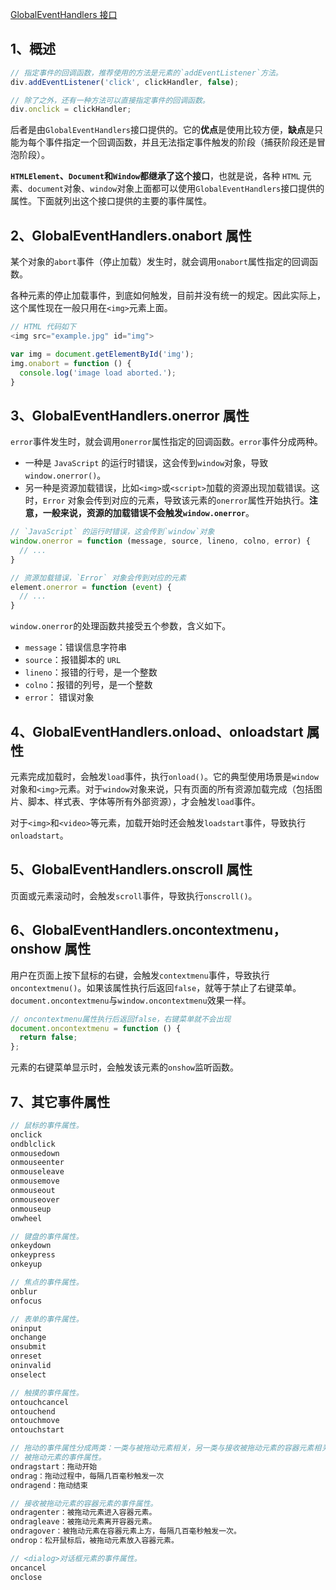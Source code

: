 [GlobalEventHandlers 接口](https://www.wangdoc.com/javascript/events/globaleventhandlers.html)

## 1、概述

```js
// 指定事件的回调函数，推荐使用的方法是元素的`addEventListener`方法。
div.addEventListener('click', clickHandler, false);

// 除了之外，还有一种方法可以直接指定事件的回调函数。
div.onclick = clickHandler;
```
后者是由`GlobalEventHandlers`接口提供的。它的**优点**是使用比较方便，**缺点**是只能为每个事件指定一个回调函数，并且无法指定事件触发的阶段（捕获阶段还是冒泡阶段）。

**`HTMLElement`、`Document`和`Window`都继承了这个接口**，也就是说，各种 `HTML` 元素、`document`对象、`window`对象上面都可以使用`GlobalEventHandlers`接口提供的属性。下面就列出这个接口提供的主要的事件属性。

## 2、GlobalEventHandlers.onabort 属性
某个对象的`abort`事件（停止加载）发生时，就会调用`onabort`属性指定的回调函数。

各种元素的停止加载事件，到底如何触发，目前并没有统一的规定。因此实际上，这个属性现在一般只用在`<img>`元素上面。

```js
// HTML 代码如下
<img src="example.jpg" id="img">

var img = document.getElementById('img');
img.onabort = function () {
  console.log('image load aborted.');
}
```

## 3、GlobalEventHandlers.onerror 属性

`error`事件发生时，就会调用`onerror`属性指定的回调函数。`error`事件分成两种。
- 一种是 `JavaScript` 的运行时错误，这会传到`window`对象，导致`window.onerror()`。
- 另一种是资源加载错误，比如`<img>`或`<script>`加载的资源出现加载错误。这时，`Error` 对象会传到对应的元素，导致该元素的`onerror`属性开始执行。**注意，一般来说，资源的加载错误不会触发`window.onerror`**。

```js
// `JavaScript` 的运行时错误，这会传到`window`对象
window.onerror = function (message, source, lineno, colno, error) {
  // ...
}

// 资源加载错误，`Error` 对象会传到对应的元素
element.onerror = function (event) {
  // ...
}
```
`window.onerror`的处理函数共接受五个参数，含义如下。
- `message`：错误信息字符串
- `source`：报错脚本的 `URL`
- `lineno`：报错的行号，是一个整数
- `colno`：报错的列号，是一个整数
- `error`： 错误对象

## 4、GlobalEventHandlers.onload、onloadstart 属性
元素完成加载时，会触发`load`事件，执行`onload()`。它的典型使用场景是`window`对象和`<img>`元素。对于`window`对象来说，只有页面的所有资源加载完成（包括图片、脚本、样式表、字体等所有外部资源），才会触发`load`事件。

对于`<img>`和`<video>`等元素，加载开始时还会触发`loadstart`事件，导致执行`onloadstart`。

## 5、GlobalEventHandlers.onscroll 属性

页面或元素滚动时，会触发`scroll`事件，导致执行`onscroll()`。

## 6、GlobalEventHandlers.oncontextmenu，onshow 属性
用户在页面上按下鼠标的右键，会触发`contextmenu`事件，导致执行`oncontextmenu()`。如果该属性执行后返回`false`，就等于禁止了右键菜单。`document.oncontextmenu`与`window.oncontextmenu`效果一样。
```js
// oncontextmenu属性执行后返回false，右键菜单就不会出现
document.oncontextmenu = function () {
  return false;
};
```
元素的右键菜单显示时，会触发该元素的`onshow`监听函数。

## 7、其它事件属性
```js
// 鼠标的事件属性。
onclick
ondblclick
onmousedown
onmouseenter
onmouseleave
onmousemove
onmouseout
onmouseover
onmouseup
onwheel

// 键盘的事件属性。
onkeydown
onkeypress
onkeyup

// 焦点的事件属性。
onblur
onfocus

// 表单的事件属性。
oninput
onchange
onsubmit
onreset
oninvalid
onselect

// 触摸的事件属性。
ontouchcancel
ontouchend
ontouchmove
ontouchstart

// 拖动的事件属性分成两类：一类与被拖动元素相关，另一类与接收被拖动元素的容器元素相关。
// 被拖动元素的事件属性。
ondragstart：拖动开始
ondrag：拖动过程中，每隔几百毫秒触发一次
ondragend：拖动结束

// 接收被拖动元素的容器元素的事件属性。
ondragenter：被拖动元素进入容器元素。
ondragleave：被拖动元素离开容器元素。
ondragover：被拖动元素在容器元素上方，每隔几百毫秒触发一次。
ondrop：松开鼠标后，被拖动元素放入容器元素。

// <dialog>对话框元素的事件属性。
oncancel
onclose
```


